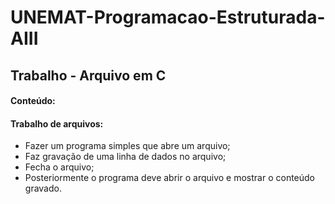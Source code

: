 <h1>UNEMAT-Programacao-Estruturada-AIII</h1>

<h2>Trabalho - Arquivo em C</h2>
<h4>Conteúdo:</h4>	
<h4>Trabalho de arquivos:</h4>

<ul>
    <li>Fazer um programa simples que abre um arquivo;</li>
    <li>Faz gravação de uma linha de dados no arquivo;</li> 
    <li>Fecha o arquivo;</li>
    <li>Posteriormente o programa deve abrir o arquivo e mostrar o conteúdo gravado.</li>
</ul>
